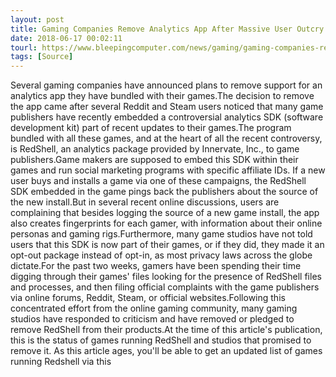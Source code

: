 ```yaml
---
layout: post
title: Gaming Companies Remove Analytics App After Massive User Outcry
date: 2018-06-17 00:02:11
tourl: https://www.bleepingcomputer.com/news/gaming/gaming-companies-remove-analytics-app-after-massive-user-outcry/
tags: [Source]
---
```

Several gaming companies have announced plans to remove support for an analytics app they have bundled with their games.The decision to remove the app came after several Reddit and Steam users noticed that many game publishers have recently embedded a controversial analytics SDK (software development kit) part of recent updates to their games.The program bundled with all these games, and at the heart of all the recent controversy, is RedShell, an analytics package provided by Innervate, Inc., to game publishers.Game makers are supposed to embed this SDK within their games and run social marketing programs with specific affiliate IDs. If a new user buys and installs a game via one of these campaigns, the RedShell SDK embedded in the game pings back the publishers about the source of the new install.But in several recent online discussions, users are complaining that besides logging the source of a new game install, the app also creates fingerprints for each gamer, with information about their online personas and gaming rigs.Furthermore, many game studios have not told users that this SDK is now part of their games, or if they did, they made it an opt-out package instead of opt-in, as most privacy laws across the globe dictate.For the past two weeks, gamers have been spending their time digging through their games' files looking for the presence of RedShell files and processes, and then filing official complaints with the game publishers via online forums, Reddit, Steam, or official websites.Following this concentrated effort from the online gaming community, many gaming studios have responded to criticism and have removed or pledged to remove RedShell from their products.At the time of this article's publication, this is the status of games running RedShell and studios that promised to remove it. As this article ages, you'll be able to get an updated list of games running Redshell via this 